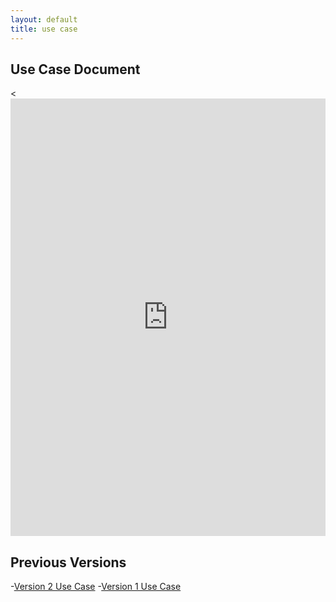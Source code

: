 ```yaml
---
layout: default
title: use case
---
```


## Use Case Document

<<iframe src="https://docs.google.com/document/d/e/2PACX-1vTvwj4ooinu1dja7ng4GRjdbgL5QXeSN60xeFzbkKrMV1MLCE45fjjiJ34yFwxJ1g/pub?embedded=true" style="width: 100%;height: 700px;border: none;"></iframe>

## Previous Versions

-[Version 2 Use Case](https://docs.google.com/document/d/e/2PACX-1vRyGdgE-pLx6vDTpbHgAvWyDm8tN6NzzQIzfWba5BrZfwTmb2H5fdRtp2X-fFlFRg/pub)
-[Version 1 Use Case](https://docs.google.com/document/d/e/2PACX-1vT3p840Dnow-7eeJ5p6wQQcJsDPOATO7zv0H5y6NHG8PuSP7phFN0ydQIBuKaeDrw/pub)